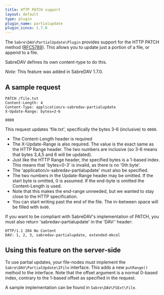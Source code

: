 ```yaml
---
title: HTTP PATCH support
layout: default
type: plugin
plugin_name: partialupdate
plugin_since: 1.7.0
---
```


The `Sabre\DAV\PartialUpdate\Plugin` provides support for the HTTP PATCH method
([RFC5789][1]). This allows you to update just a portion of a file, or append
to a file. 

SabreDAV defines its own content-type to do this. 

*Note:* This feature was added in SabreDAV 1.7.0.

A sample request
----------------

    PATCH /file.txt
    Content-Length: 4
    Content-Type: application/x-sabredav-partialupdate
    X-Update-Range: bytes=3-6

    0000

This request updates 'file.txt', specifically the bytes 3-6 (inclusive) to
`0000`.

* The Content-Length header is required
* The X-Update-Range is also required. The value is the exact same as the HTTP
  Range header. The two numbers are inclusive (so 3-6 means that bytes 3,4,5
  and 6 will be updated).
* Just like the HTTP Range header, the specified bytes is a 1-based index.
  This means that 'bytes=0-3' is invalid, as there is no '0th byte'.
* The 'application/x-sabredav-partialupdate' must also be specified.
* The two numbers in the Update-Range header may be omitted. If the start byte
  is omitted, 0 is assumed. If the end-byte is omitted the Content-Length is
  used.
* Note that this makes the end-range unneeded, but we wanted to stay close to
  the HTTP specification.
* You can start writing past the end of the file. The in-between space will be
  filled with `0x00`.

If you want to be compliant with SabreDAV's implementation of PATCH, you must
also return 'sabredav-partialupdate' in the 'DAV:' header:

    HTTP/1.1 204 No Content
    DAV: 1, 2, 3, sabredav-partialupdate, extended-mkcol

Using this feature on the server-side
-------------------------------------

To use partial updates, your file-nodes must implement the
`Sabre\DAV\PartialUpdate\IFile` interface. This adds a new `putRange()` method
to the interface. Note that the offset argument is a normal 0-based index,
contrary to the 1-based offset as specified in the request.

A sample implementation can be found in `Sabre\DAV\FSExt\File`.

[1]: http://tools.iets.org/html/rfc5789
